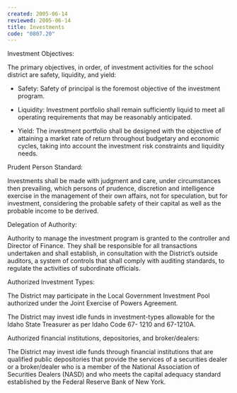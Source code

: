 ```yaml
---
created: 2005-06-14
reviewed: 2005-06-14
title: Investments
code: "0807.20"
---
```


Investment Objectives:

The primary objectives, in order, of investment activities for the school district are safety, liquidity, and yield:

- Safety: Safety of principal is the foremost objective of the investment program.

- Liquidity: Investment portfolio shall remain sufficiently liquid to meet all operating requirements that may be reasonably anticipated.

- Yield: The investment portfolio shall be designed with the objective of attaining a market rate of return throughout budgetary and economic cycles, taking into account the investment risk constraints and liquidity needs.

Prudent Person Standard:

Investments shall be made with judgment and care, under circumstances then prevailing, which persons of prudence, discretion and intelligence exercise in the management of their own affairs, not for speculation, but for investment, considering the probable safety of their capital as well as the probable income to be derived.

Delegation of Authority:

Authority to manage the investment program is granted to the controller and Director of Finance. They shall be responsible for all transactions undertaken and shall establish, in consultation with the District’s outside auditors, a system of controls that shall comply with auditing standards, to regulate the activities of subordinate officials.

Authorized Investment Types:

The District may participate in the Local Government Investment Pool authorized under the Joint Exercise of Powers Agreement.

The District may invest idle funds in investment-types allowable for the Idaho State Treasurer as per Idaho Code 67- 1210 and 67-1210A.

Authorized financial institutions, depositories, and broker/dealers:

The District may invest idle funds through financial institutions that are qualified public depositories that provide the services of a securities dealer or a broker/dealer who is a member of the National Association of Securities Dealers (NASD) and who meets the capital adequacy standard established by the Federal Reserve Bank of New York.
